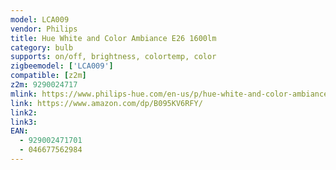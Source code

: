 ```yaml
---
model: LCA009
vendor: Philips
title: Hue White and Color Ambiance E26 1600lm
category: bulb
supports: on/off, brightness, colortemp, color
zigbeemodel: ['LCA009']
compatible: [z2m]
z2m: 9290024717
mlink: https://www.philips-hue.com/en-us/p/hue-white-and-color-ambiance-1-pack-e26/046677562984
link: https://www.amazon.com/dp/B095KV6RFY/
link2: 
link3: 
EAN: 
  - 929002471701
  - 046677562984
---
```

